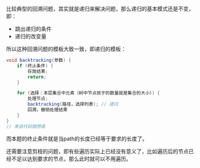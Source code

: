 比较典型的回溯问题，其实就是递归来解决问题，那么递归的基本模式还是不变，即：

- 跳出递归的条件
- 递归的改变量

所以这种回溯问题的模板大致一致，即递归的模板：

```java
void backtracking(参数) {
    if (终止条件) {
        存放结果;
        return;
    }

    for (选择：本层集合中元素（树中节点孩子的数量就是集合的大小）) {
        处理节点;
        backtracking(路径，选择列表); // 递归
        回溯，撤销处理结果
    }
}
// 来自代码随想录
```

而本题的终止条件就是当path的长度已经等于要求的长度了。

还需要注意剪枝的问题，即有些遍历实际上已经没有意义了，比如遍历后的节点已经不足以达到要求的节点，那么此时就可以不用遍历。